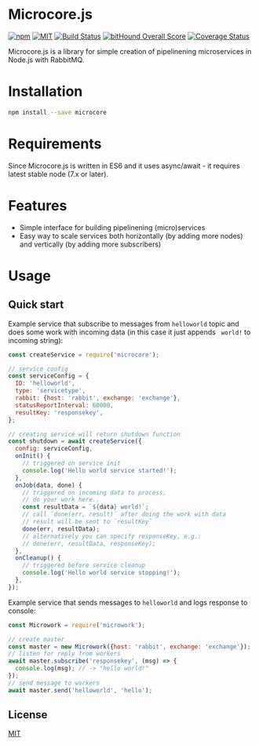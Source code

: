 Microcore.js
=========================

[![npm](https://img.shields.io/npm/v/microcore.svg)](https://www.npmjs.com/package/microcore)
[![MIT](https://img.shields.io/npm/l/microcore.svg)](http://opensource.org/licenses/MIT)
[![Build Status](https://travis-ci.org/yamalight/microcore.svg?branch=master)](https://travis-ci.org/yamalight/microcore)
[![bitHound Overall Score](https://www.bithound.io/github/yamalight/microcore/badges/score.svg)](https://www.bithound.io/github/yamalight/microcore)
[![Coverage Status](https://coveralls.io/repos/github/yamalight/microcore/badge.svg?branch=master)](https://coveralls.io/github/yamalight/microcore?branch=master)

Microcore.js is a library for simple creation of pipelinening microservices in Node.js with RabbitMQ.

# Installation
```sh
npm install --save microcore
```

# Requirements

Since Microcore.js is written in ES6 and it uses async/await - it requires latest stable node (7.x or later).

# Features

* Simple interface for building pipelinening (micro)services
* Easy way to scale services both horizontally (by adding more nodes) and vertically (by adding more subscribers)

# Usage

## Quick start

Example service that subscribe to messages from `helloworld` topic and does some work with incoming data (in this case it just appends ` world!` to incoming string):
```js
const createService = require('microcore');

// service config
const serviceConfig = {
  ID: 'helloworld',
  type: 'servicetype',
  rabbit: {host: 'rabbit', exchange: 'exchange'},
  statusReportInterval: 60000,
  resultKey: 'responsekey',
};

// creating service will return shutdown function
const shutdown = await createService({
  config: serviceConfig,
  onInit() {
    // triggered on service init
    console.log('Hello world service started!');
  },
  onJob(data, done) {
    // triggered on incoming data to process.
    // do your work here..
    const resultData = `${data} world!`;
    // call `done(err, result)` after doing the work with data
    // result will be sent to `resultKey`
    done(err, resultData);
    // alternatively you can specify responseKey, e.g.:
    // done(err, resultData, responseKey);
  },
  onCleanup() {
    // triggered before service cleanup
    console.log('Hello world service stopping!');
  },
});
```

Example service that sends messages to `helloworld` and logs response to console:
```js
const Microwork = require('microwork');

// create master
const master = new Microwork({host: 'rabbit', exchange: 'exchange'});
// listen for reply from workers
await master.subscribe('responsekey', (msg) => {
  console.log(msg); // -> "hello world!"
});
// send message to workers
await master.send('helloworld', 'hello');
```

## License

[MIT](http://www.opensource.org/licenses/mit-license)
